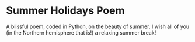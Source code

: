 # Summer Holidays Poem

A blissful poem, coded in Python, on the beauty of summer. I wish all of you (in the Northern hemisphere that is!) a relaxing summer break!

